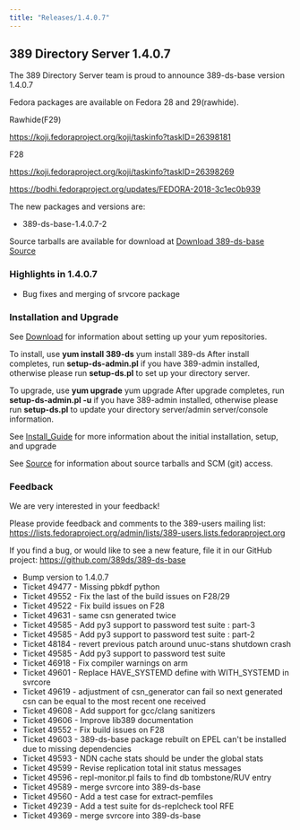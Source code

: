 ```yaml
---
title: "Releases/1.4.0.7"
---
```


389 Directory Server 1.4.0.7
-----------------------------

The 389 Directory Server team is proud to announce 389-ds-base version 1.4.0.7

Fedora packages are available on Fedora 28 and 29(rawhide).

Rawhide(F29)

<https://koji.fedoraproject.org/koji/taskinfo?taskID=26398181>

F28

<https://koji.fedoraproject.org/koji/taskinfo?taskID=26398269>

<https://bodhi.fedoraproject.org/updates/FEDORA-2018-3c1ec0b939>

The new packages and versions are:

-   389-ds-base-1.4.0.7-2

Source tarballs are available for download at [Download 389-ds-base Source](https://releases.pagure.org/389-ds-base/389-ds-base-1.4.0.7.tar.bz2)

### Highlights in 1.4.0.7

- Bug fixes and merging of srvcore package

### Installation and Upgrade 

See [Download](../download.html) for information about setting up your yum repositories.

To install, use **yum install 389-ds** yum install 389-ds After install completes, run **setup-ds-admin.pl** if you have 389-admin installed, otherwise please run **setup-ds.pl** to set up your directory server.

To upgrade, use **yum upgrade** yum upgrade After upgrade completes, run **setup-ds-admin.pl -u** if you have 389-admin installed, otherwise please run **setup-ds.pl** to update your directory server/admin server/console information.

See [Install\_Guide](../legacy/install-guide.html) for more information about the initial installation, setup, and upgrade

See [Source](../development/source.html) for information about source tarballs and SCM (git) access.

### Feedback

We are very interested in your feedback!

Please provide feedback and comments to the 389-users mailing list: <https://lists.fedoraproject.org/admin/lists/389-users.lists.fedoraproject.org>

If you find a bug, or would like to see a new feature, file it in our GitHub project: <https://github.com/389ds/389-ds-base>

- Bump version to 1.4.0.7
- Ticket 49477 - Missing pbkdf python
- Ticket 49552 - Fix the last of the build issues on F28/29
- Ticket 49522 - Fix build issues on F28
- Ticket 49631 - same csn generated twice
- Ticket 49585 - Add py3 support to password test suite : part-3
- Ticket 49585 - Add py3 support to password test suite : part-2
- Ticket 48184 - revert previous patch around unuc-stans shutdown crash
- Ticket 49585 - Add py3 support to password test suite
- Ticket 46918 - Fix compiler warnings on arm
- Ticket 49601 - Replace HAVE_SYSTEMD define with WITH_SYSTEMD in svrcore
- Ticket 49619 - adjustment of csn_generator can fail so next generated csn can be equal to the most recent one received
- Ticket 49608 - Add support for gcc/clang sanitizers
- Ticket 49606 - Improve lib389 documentation
- Ticket 49552 - Fix build issues on F28
- Ticket 49603 - 389-ds-base package rebuilt on EPEL can't be installed due to missing dependencies
- Ticket 49593 - NDN cache stats should be under the global stats
- Ticket 49599 - Revise replication total init status messages
- Ticket 49596 - repl-monitor.pl fails to find db tombstone/RUV entry
- Ticket 49589 - merge svrcore into 389-ds-base
- Ticket 49560 - Add a test case for extract-pemfiles
- Ticket 49239 - Add a test suite for ds-replcheck tool RFE
- Ticket 49369 - merge svrcore into 389-ds-base


